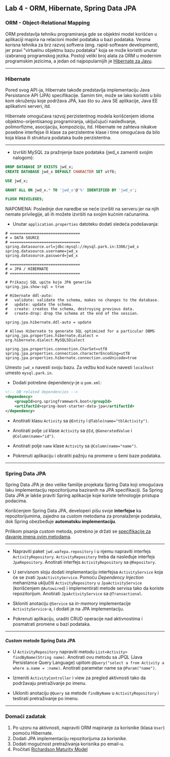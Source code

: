 ﻿## Lab 4 - ORM, Hibernate, Spring Data JPA

### ORM - Object-Relational Mapping

ORM predstavlja tehniku programiranja gde se objektni model korišćen u aplikaciji
mapira na relacioni model podataka u bazi podataka. Veoma korisna tehnika za
brz razvoj softvera (eng. rapid-software development), jer pravi
"virtuelnu objektnu bazu podataka" koja se može koristiti unutar izabranog programskog jezika.
Postoji veliki broj alata za ORM u modernim programskim jezicima, a jedan od
najpopularnijih je [Hibernate za Javu](http://hibernate.org/orm/).

----


### Hibernate

Pored svog API-ja, Hibernate takođe predstavlja implementaciju 
Java Persistance API (JPA) specifikacije. Samim tim, može se lako koristiti
u bilo kom okruženju koje podržava JPA, kao što su Java SE aplikacije,
Java EE aplikativni serveri, itd.

Hibernate omogućava razvoj perzistentnog modela korišćenjem idioma
objektno-orijentisanog programiranja, uključujući nasleđivanje, polimorfizme,
asocijaciju, kompoziciju, itd. Hibernate ne zahteva nikakve posebne interfejse ili
klase za perzistentne klase i time omogućava da bilo koja klasa ili struktura
podataka bude perzistentna.

----

* Izvršiti MySQL za pražnjenje baze podataka (jwd_x zameniti svojim nalogom):

```sql
DROP DATABASE IF EXISTS jwd_x;
CREATE DATABASE jwd_x DEFAULT CHARACTER SET utf8;

USE jwd_x;

GRANT ALL ON jwd_x.* TO 'jwd_x'@'%' IDENTIFIED BY 'jwd_x';

FLUSH PRIVILEGES;
```

NAPOMENA: Poslednje dve naredbe se neće izvršiti na serveru jer na njih nemate privilegije, ali ih možete izvršiti na svojim kućnim računarima. 

* Unutar `application.properties` datoteku dodati sledeća podešavanja:
 
```
# ===============================
# = DATA SOURCE
# ===============================
spring.datasource.url=jdbc:mysql://mysql.park.in:3306/jwd_x
spring.datasource.username=jwd_x
spring.datasource.password=jwd_x

# ===============================
# = JPA / HIBERNATE
# ===============================

# Prikazuj SQL upite koje JPA generiše
spring.jpa.show-sql = true

# Hibernate ddl-auto: 
#	validate: validate the schema, makes no changes to the database.
#	update: update the schema.
#	create: creates the schema, destroying previous data.
#	create-drop: drop the schema at the end of the session.

spring.jpa.hibernate.ddl-auto = update

# Allows Hibernate to generate SQL optimized for a particular DBMS
spring.jpa.properties.hibernate.dialect = org.hibernate.dialect.MySQL5Dialect

spring.jpa.properties.connection.CharSet=utf8
spring.jpa.properties.connection.characterEncoding=utf8
spring.jpa.properties.hibernate.connection.useUnicode=true

```

Umesto `jwd_x` navesti svoju bazu. Za vežbu kod kuće navesti `localhost` umesto `mysql.park.in`. 

* Dodati potrebne dependency-je u `pom.xml`:

```xml
<!-- DB related dependencies -->
<dependency>
    <groupId>org.springframework.boot</groupId>
    <artifactId>spring-boot-starter-data-jpa</artifactId>
</dependency>
```

* Anotirati klasu `Activity` sa `@Entity` i `@Table(name="tblActivity")`.

* Anotirati polje `id` klase `Activity` sa `@Id`, `@GeneratedValue` i `@Column(name="id")`.

* Anotirati polje `name` klase `Activity` sa `@Column(name="name")`.

* Pokrenuti aplikaciju i obratiti pažnju na promene u šemi baze podataka.

----

### Spring Data JPA

Spring Data JPA je deo velike familije projekata Spring Data
koji omogućava laku implementaciju repozitorijuma baziranih na JPA specifikaciji.
Sa Spring Data JPA je lakše praviti Spring aplikacije koje koriste tehnologije pristupa podacima.

Korišćenjem Spring Data JPA, developeri pišu svoje **interfejse** ka repozitorijumima,
zajedno sa *custom* metodama za pronalaženje podataka, dok Spring obezbeđuje **automatsku implementaciju**.

Prilikom pisanja *custom* metoda, potrebno je držati se
[specifikacije za davanje imena ovim metodama](http://docs.spring.io/spring-data/jpa/docs/1.2.0.RELEASE/reference/html/#jpa.query-methods).

----


* Napraviti paket `jwd.wafepa.repository` i u njemu napraviti interfejs `ActivityRepository`.
`ActivityRepository` treba da nasleđuje interfejs `JpaRepository`.
Anotirati interfejs `ActivityRepository` sa `@Repository`.

* U servisnom sloju dodati implementaciju interfejsa `ActivityService` koja će se zvati `JpaActivityService`.
Pomoću *Dependency Injection* mehanizma uključiti `ActivityRepository` u `JpaActivityService` (korišćenjem `@Autowired`) i implementirati metode servisa tako da koriste repozitorijum. Anotirati `JpaActivityService` sa `@Transactional`.

* Skloniti anotaciju `@Service` sa *in-memory* implementacije `ActivityService`-a, i dodati je na JPA implementaciju.

* Pokrenuti aplikaciju, uraditi CRUD operacije nad aktivnostima i posmatrati promene u bazi podataka.

----

#### *Custom* metode Spring Data JPA

* U `ActivityRepository` napraviti metodu `List<Activity> findByName(String name)`.
Anotirati ovu metodu sa JPQL (Java Persistance Query Language)
upitom `@Query("select a from Activity a where a.name = :name)`.
Anotirati parametar name sa `@Param("name")`.

* Izmeniti `ActivityController` i view za pregled aktivnosti tako da podržavaju pretraživanje po imenu.

* Ukloniti anotaciju `@Query` sa metode `findByName` u `ActivityRepository` i testirati pretraživanje po imenu.

----

### Domaći zadatak

1. Po uzoru na aktivnosti, napraviti ORM mapiranje za korisnike (klasa `User`) pomoću Hibernate.
2. Dodati JPA implementaciju repozitorijuma za korisnike.
3. Dodati mogućnost pretraživanja korisnika po email-u.
4. Pročitati [Richardson Maturity Model](http://martinfowler.com/articles/richardsonMaturityModel.html)
